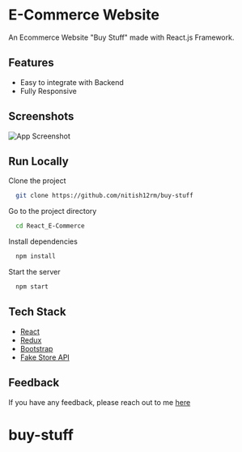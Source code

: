 # E-Commerce Website

An Ecommerce Website "Buy Stuff" made with React.js Framework.


## Features

- Easy to integrate with Backend
- Fully Responsive


## Screenshots

![App Screenshot](https://i.ibb.co/9Hym5KJ/Screenshot-2025-01-28-at-9-48-50-PM.png)



## Run Locally

Clone the project

```bash
  git clone https://github.com/nitish12rm/buy-stuff
```

Go to the project directory

```bash
  cd React_E-Commerce
```

Install dependencies

```bash
  npm install
```

Start the server

```bash
  npm start
```



## Tech Stack

* [React](https://reactjs.org/)
* [Redux](https://redux.js.org/)
* [Bootstrap](https://getbootstrap.com/)
* [Fake Store API](https://fakestoreapi.com/)


## Feedback

If you have any feedback, please reach out to me [here](https://nitish12rm.wixsite.com/nitish-portfolio/contact)


# buy-stuff
